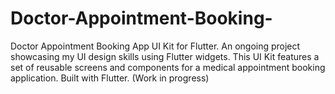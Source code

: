 # Doctor-Appointment-Booking-
Doctor Appointment Booking App UI Kit for Flutter. An ongoing project showcasing my UI design skills using Flutter widgets.  This UI Kit features a set of reusable screens and components for a medical appointment booking application. Built with Flutter. (Work in progress)
